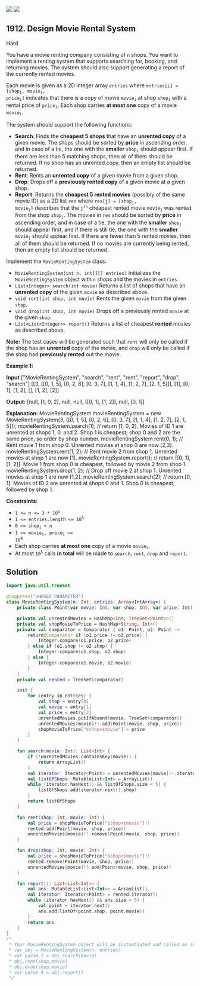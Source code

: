 [![](https://img.shields.io/github/stars/javadev/LeetCode-in-Kotlin?label=Stars&style=flat-square)](https://github.com/javadev/LeetCode-in-Kotlin)
[![](https://img.shields.io/github/forks/javadev/LeetCode-in-Kotlin?label=Fork%20me%20on%20GitHub%20&style=flat-square)](https://github.com/javadev/LeetCode-in-Kotlin/fork)

## 1912\. Design Movie Rental System

Hard

You have a movie renting company consisting of `n` shops. You want to implement a renting system that supports searching for, booking, and returning movies. The system should also support generating a report of the currently rented movies.

Each movie is given as a 2D integer array `entries` where <code>entries[i] = [shop<sub>i</sub>, movie<sub>i</sub>, price<sub>i</sub>]</code> indicates that there is a copy of movie <code>movie<sub>i</sub></code> at shop <code>shop<sub>i</sub></code> with a rental price of <code>price<sub>i</sub></code>. Each shop carries **at most one** copy of a movie <code>movie<sub>i</sub></code>.

The system should support the following functions:

*   **Search**: Finds the **cheapest 5 shops** that have an **unrented copy** of a given movie. The shops should be sorted by **price** in ascending order, and in case of a tie, the one with the **smaller** <code>shop<sub>i</sub></code> should appear first. If there are less than 5 matching shops, then all of them should be returned. If no shop has an unrented copy, then an empty list should be returned.
*   **Rent**: Rents an **unrented copy** of a given movie from a given shop.
*   **Drop**: Drops off a **previously rented copy** of a given movie at a given shop.
*   **Report**: Returns the **cheapest 5 rented movies** (possibly of the same movie ID) as a 2D list `res` where <code>res[j] = [shop<sub>j</sub>, movie<sub>j</sub>]</code> describes that the <code>j<sup>th</sup></code> cheapest rented movie <code>movie<sub>j</sub></code> was rented from the shop <code>shop<sub>j</sub></code>. The movies in `res` should be sorted by **price** in ascending order, and in case of a tie, the one with the **smaller** <code>shop<sub>j</sub></code> should appear first, and if there is still tie, the one with the **smaller** <code>movie<sub>j</sub></code> should appear first. If there are fewer than 5 rented movies, then all of them should be returned. If no movies are currently being rented, then an empty list should be returned.

Implement the `MovieRentingSystem` class:

*   `MovieRentingSystem(int n, int[][] entries)` Initializes the `MovieRentingSystem` object with `n` shops and the movies in `entries`.
*   `List<Integer> search(int movie)` Returns a list of shops that have an **unrented copy** of the given `movie` as described above.
*   `void rent(int shop, int movie)` Rents the given `movie` from the given `shop`.
*   `void drop(int shop, int movie)` Drops off a previously rented `movie` at the given `shop`.
*   `List<List<Integer>> report()` Returns a list of cheapest **rented** movies as described above.

**Note:** The test cases will be generated such that `rent` will only be called if the shop has an **unrented** copy of the movie, and `drop` will only be called if the shop had **previously rented** out the movie.

**Example 1:**

**Input** ["MovieRentingSystem", "search", "rent", "rent", "report", "drop", "search"] [[3, [[0, 1, 5], [0, 2, 6], [0, 3, 7], [1, 1, 4], [1, 2, 7], [2, 1, 5]]], [1], [0, 1], [1, 2], [], [1, 2], [2]]

**Output:** [null, [1, 0, 2], null, null, [[0, 1], [1, 2]], null, [0, 1]]

**Explanation:** MovieRentingSystem movieRentingSystem = new MovieRentingSystem(3, [[0, 1, 5], [0, 2, 6], [0, 3, 7], [1, 1, 4], [1, 2, 7], [2, 1, 5]]); movieRentingSystem.search(1); // return [1, 0, 2], Movies of ID 1 are unrented at shops 1, 0, and 2. Shop 1 is cheapest; shop 0 and 2 are the same price, so order by shop number. movieRentingSystem.rent(0, 1); // Rent movie 1 from shop 0. Unrented movies at shop 0 are now [2,3]. movieRentingSystem.rent(1, 2); // Rent movie 2 from shop 1. Unrented movies at shop 1 are now [1]. movieRentingSystem.report(); // return [[0, 1], [1, 2]]. Movie 1 from shop 0 is cheapest, followed by movie 2 from shop 1. movieRentingSystem.drop(1, 2); // Drop off movie 2 at shop 1. Unrented movies at shop 1 are now [1,2]. movieRentingSystem.search(2); // return [0, 1]. Movies of ID 2 are unrented at shops 0 and 1. Shop 0 is cheapest, followed by shop 1.

**Constraints:**

*   <code>1 <= n <= 3 * 10<sup>5</sup></code>
*   <code>1 <= entries.length <= 10<sup>5</sup></code>
*   <code>0 <= shop<sub>i</sub> < n</code>
*   <code>1 <= movie<sub>i</sub>, price<sub>i</sub> <= 10<sup>4</sup></code>
*   Each shop carries **at most one** copy of a movie <code>movie<sub>i</sub></code>.
*   At most <code>10<sup>5</sup></code> calls **in total** will be made to `search`, `rent`, `drop` and `report`.

## Solution

```kotlin
import java.util.TreeSet

@Suppress("UNUSED_PARAMETER")
class MovieRentingSystem(n: Int, entries: Array<IntArray>) {
    private class Point(var movie: Int, var shop: Int, var price: Int)

    private val unrentedMovies = HashMap<Int, TreeSet<Point>>()
    private val shopMovieToPrice = HashMap<String, Int>()
    private val comparator = Comparator { o1: Point, o2: Point ->
        return@Comparator if (o1.price != o2.price) {
            Integer.compare(o1.price, o2.price)
        } else if (o1.shop != o2.shop) {
            Integer.compare(o1.shop, o2.shop)
        } else {
            Integer.compare(o1.movie, o2.movie)
        }
    }
    private val rented = TreeSet(comparator)

    init {
        for (entry in entries) {
            val shop = entry[0]
            val movie = entry[1]
            val price = entry[2]
            unrentedMovies.putIfAbsent(movie, TreeSet(comparator))
            unrentedMovies[movie]!!.add(Point(movie, shop, price))
            shopMovieToPrice["$shop+$movie"] = price
        }
    }

    fun search(movie: Int): List<Int> {
        if (!unrentedMovies.containsKey(movie)) {
            return ArrayList()
        }
        val iterator: Iterator<Point> = unrentedMovies[movie]!!.iterator()
        val listOfShops: MutableList<Int> = ArrayList()
        while (iterator.hasNext() && listOfShops.size < 5) {
            listOfShops.add(iterator.next().shop)
        }
        return listOfShops
    }

    fun rent(shop: Int, movie: Int) {
        val price = shopMovieToPrice["$shop+$movie"]!!
        rented.add(Point(movie, shop, price))
        unrentedMovies[movie]!!.remove(Point(movie, shop, price))
    }

    fun drop(shop: Int, movie: Int) {
        val price = shopMovieToPrice["$shop+$movie"]!!
        rented.remove(Point(movie, shop, price))
        unrentedMovies[movie]!!.add(Point(movie, shop, price))
    }

    fun report(): List<List<Int>> {
        val ans: MutableList<List<Int>> = ArrayList()
        val iterator: Iterator<Point> = rented.iterator()
        while (iterator.hasNext() && ans.size < 5) {
            val point = iterator.next()
            ans.add(listOf(point.shop, point.movie))
        }
        return ans
    }
}
/*
 * Your MovieRentingSystem object will be instantiated and called as such:
 * var obj = MovieRentingSystem(n, entries)
 * var param_1 = obj.search(movie)
 * obj.rent(shop,movie)
 * obj.drop(shop,movie)
 * var param_4 = obj.report()
 */
```